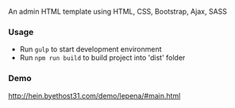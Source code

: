An admin HTML template using HTML, CSS, Bootstrap, Ajax, SASS

### Usage
- Run `gulp` to start development environment
- Run `npm run build` to build project into 'dist' folder

### Demo
http://hein.byethost31.com/demo/lepena/#main.html
